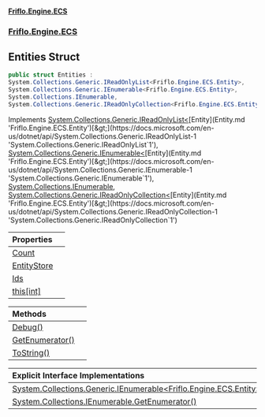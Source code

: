 #### [Friflo.Engine.ECS](index.md 'index')
### [Friflo.Engine.ECS](Friflo.Engine.ECS.md 'Friflo.Engine.ECS')

## Entities Struct

```csharp
public struct Entities :
System.Collections.Generic.IReadOnlyList<Friflo.Engine.ECS.Entity>,
System.Collections.Generic.IEnumerable<Friflo.Engine.ECS.Entity>,
System.Collections.IEnumerable,
System.Collections.Generic.IReadOnlyCollection<Friflo.Engine.ECS.Entity>
```

Implements [System.Collections.Generic.IReadOnlyList&lt;](https://docs.microsoft.com/en-us/dotnet/api/System.Collections.Generic.IReadOnlyList-1 'System.Collections.Generic.IReadOnlyList`1')[Entity](Entity.md 'Friflo.Engine.ECS.Entity')[&gt;](https://docs.microsoft.com/en-us/dotnet/api/System.Collections.Generic.IReadOnlyList-1 'System.Collections.Generic.IReadOnlyList`1'), [System.Collections.Generic.IEnumerable&lt;](https://docs.microsoft.com/en-us/dotnet/api/System.Collections.Generic.IEnumerable-1 'System.Collections.Generic.IEnumerable`1')[Entity](Entity.md 'Friflo.Engine.ECS.Entity')[&gt;](https://docs.microsoft.com/en-us/dotnet/api/System.Collections.Generic.IEnumerable-1 'System.Collections.Generic.IEnumerable`1'), [System.Collections.IEnumerable](https://docs.microsoft.com/en-us/dotnet/api/System.Collections.IEnumerable 'System.Collections.IEnumerable'), [System.Collections.Generic.IReadOnlyCollection&lt;](https://docs.microsoft.com/en-us/dotnet/api/System.Collections.Generic.IReadOnlyCollection-1 'System.Collections.Generic.IReadOnlyCollection`1')[Entity](Entity.md 'Friflo.Engine.ECS.Entity')[&gt;](https://docs.microsoft.com/en-us/dotnet/api/System.Collections.Generic.IReadOnlyCollection-1 'System.Collections.Generic.IReadOnlyCollection`1')

| Properties | |
| :--- | :--- |
| [Count](Entities.Count.md 'Friflo.Engine.ECS.Entities.Count') | |
| [EntityStore](Entities.EntityStore.md 'Friflo.Engine.ECS.Entities.EntityStore') | |
| [Ids](Entities.Ids.md 'Friflo.Engine.ECS.Entities.Ids') | |
| [this[int]](Entities.this[int].md 'Friflo.Engine.ECS.Entities.this[int]') | |

| Methods | |
| :--- | :--- |
| [Debug()](Entities.Debug().md 'Friflo.Engine.ECS.Entities.Debug()') | |
| [GetEnumerator()](Entities.GetEnumerator().md 'Friflo.Engine.ECS.Entities.GetEnumerator()') | |
| [ToString()](Entities.ToString().md 'Friflo.Engine.ECS.Entities.ToString()') | |

| Explicit Interface Implementations | |
| :--- | :--- |
| [System.Collections.Generic.IEnumerable&lt;Friflo.Engine.ECS.Entity&gt;.GetEnumerator()](Entities.System.Collections.Generic.IEnumerable_Friflo.Engine.ECS.Entity_.GetEnumerator().md 'Friflo.Engine.ECS.Entities.System.Collections.Generic.IEnumerable<Friflo.Engine.ECS.Entity>.GetEnumerator()') | |
| [System.Collections.IEnumerable.GetEnumerator()](Entities.System.Collections.IEnumerable.GetEnumerator().md 'Friflo.Engine.ECS.Entities.System.Collections.IEnumerable.GetEnumerator()') | |
